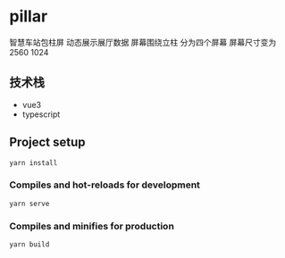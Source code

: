 # pillar

智慧车站包柱屏 动态展示展厅数据 屏幕围绕立柱 分为四个屏幕
屏幕尺寸变为 2560 1024

## 技术栈

- vue3
- typescript

## Project setup

```
yarn install
```

### Compiles and hot-reloads for development

```
yarn serve
```

### Compiles and minifies for production

```
yarn build
```

